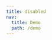 ```yaml
---
title: disabled
nav:
  title: Demo
  path: /demo
---
```


<code src="../../examples/disabled.tsx"></code>

